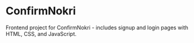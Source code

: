 # ConfirmNokri
Frontend project for ConfirmNokri - includes signup and login pages with HTML, CSS, and JavaScript.
